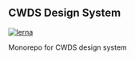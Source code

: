 CWDS Design System 
---

[![lerna](https://img.shields.io/badge/maintained%20with-lerna-cc00ff.svg)](https://lernajs.io/)

Monorepo for CWDS design system

